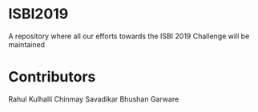 # ISBI2019
A repository where all our efforts towards the ISBI 2019 Challenge will be maintained

# Contributors
Rahul Kulhalli
Chinmay Savadikar
Bhushan Garware
